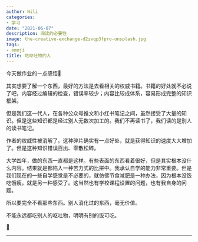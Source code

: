 ```yaml
---
author: Nili
categories:
- 学习
date: "2021-06-07"
description: 阅读的必要性
image: the-creative-exchange-d2zvqp3fpro-unsplash.jpg
tags:
- emoji
title: 吃呕吐物的人
---
```




今天做作业的一点感悟🌸

其实想要了解一个东西，最好的方法是去看相关的权威书籍。书籍的好处就不必说了吧，内容经过编辑的检查，错误率较少；内容比较成体系，容易形成完整的知识框架。

但是我们这一代人，在各种公众号推文和小红书笔记之间，虽然接受了大量的知识。但是这些知识都是经过别人无数次加工的。我们不再读书了，我们读的是别人的读书笔记。

作者的权威性被消解了。这种碎片确实有一点好处，就是获得知识的速度大大增加了。但是这种知识错误百出、零散松碎。

大学四年，做的东西一直都是这样。有些表面的东西看着很好，但是其实根本没什么内容。结果就是都陷入一种苦力式的比拼中。我承认自学的能力非常重要。但是我们现在的一些自学感觉是不必要的，就仿佛节食减肥是一种办法，因为根本没饭吃饿瘦，就是另一种感受了。这当然也有学校课程设置的问题，也有我自身的问题。

所以要完全不看那些东西。别人消化过的东西，毫无价值。

不能永远都吃别人的呕吐物，明明有别的饭可吃。

🎇





***

